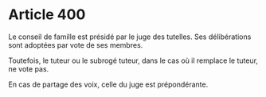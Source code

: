 # Article 400

Le conseil de famille est présidé par le juge des tutelles. Ses délibérations sont adoptées par vote de ses membres.

Toutefois, le tuteur ou le subrogé tuteur, dans le cas où il remplace le tuteur, ne vote pas.

En cas de partage des voix, celle du juge est prépondérante.
